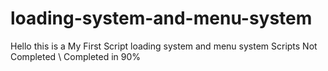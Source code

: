 # loading-system-and-menu-system
Hello this is a  My First Script loading system and menu system
Scripts Not Completed \ Completed in 90%
